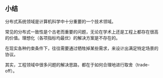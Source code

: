 ## 小结

分布式系统领域是计算机科学中十分重要的一个技术领域。

常见的分布式一致性是个古老而重要的问题，无论在学术上还是工程上都存在很高的价值。理想化（各项指标均最优）的解决方案是不存在的。

在现实各种约束条件下，往往需要通过牺牲掉某些需求，来设计出满足特定场景的协议。

其实，工程领域中很多问题的解决思路，都在于如何合理地进行取舍（trade-off）。